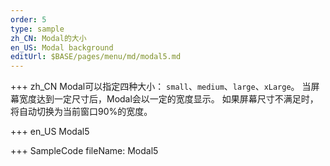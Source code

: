 ```yaml
--- 
order: 5
type: sample
zh_CN: Modal的大小
en_US: Modal background
editUrl: $BASE/pages/menu/md/modal5.md
---
```


+++ zh_CN
Modal可以指定四种大小： <Code>small</Code>、<Code>medium</Code>、<Code>large</Code>、<Code>xLarge</Code>。
当屏幕宽度达到一定尺寸后，Modal会以一定的宽度显示。 如果屏幕尺寸不满足时，将自动切换为当前窗口90%的宽度。

+++ en_US
Modal5

+++ SampleCode
fileName: Modal5
